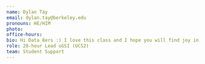 ```yaml
---
name: Dylan Tay
email: dylan.tay@berkeley.edu
pronouns: HE/HIM
photo: 
office-hours: 
bio: Hi Data 8ers :) I love this class and I hope you will find joy in it too :) 
role: 20-hour Lead uGSI (UCS2)
team: Student Support
---
```

